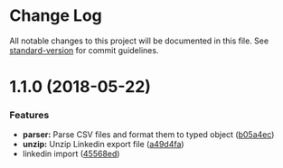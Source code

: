 # Change Log

All notable changes to this project will be documented in this file. See [standard-version](https://github.com/conventional-changelog/standard-version) for commit guidelines.

<a name="1.1.0"></a>
# 1.1.0 (2018-05-22)


### Features

* **parser:** Parse CSV files and format them to typed object ([b05a4ec](https://github.com/emmanuelgautier/linkedin-import/commit/b05a4ec))
* **unzip:** Unzip Linkedin export file ([a49d4fa](https://github.com/emmanuelgautier/linkedin-import/commit/a49d4fa))
* linkedin import ([45568ed](https://github.com/emmanuelgautier/linkedin-import/commit/45568ed))
